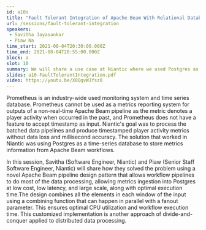 ```yaml
---
id: a10s
title: "Fault Tolerant Integration of Apache Beam With Relational Database"
url: /sessions/fault-tolerant-integration
speakers:
 - Savitha Jayasankar
 - Piaw Na
time_start: 2021-08-04T20:30:00.000Z
time_end: 2021-08-04T20:55:00.000Z
block: a
slot: 10
summary: We will share a use case at Niantic where we used Postgres as a time-series database to store metrics information from Apache Beam workflows.
slides: a10-FaultTolerantIntegration.pdf
video: https://youtu.be/X8QqvWJYsz0
---
```


Prometheus is an industry-wide used monitoring system and time series database. Prometheus cannot be used as a metrics reporting system for outputs of a non-real-time Apache Beam pipeline as the metric denotes a player activity when occurred in the past, and Prometheus does not have a feature to accept timestamp as input. Niantic's goal was to process the batched data pipelines and produce timestamped player activity metrics without data loss and millisecond accuracy. The solution that worked in Niantic was using Postgres as a time-series database to store metrics information from Apache Beam workflows.

In this session, Savitha (Software Engineer, Niantic) and Piaw (Senior Staff Software Engineer, Niantic) will share how they solved the problem using a novel Apache Beam pipeline design pattern that allows workflow pipelines to do most of the data processing, allowing metrics ingestion into Postgres at low cost, low latency, and large scale, along with optimal execution time.The design combines all the elements in each window of the input using a combining function that can happen in parallel with a fanout parameter. This ensures optimal CPU utilization and workflow execution time. This customized implementation is another approach of divide-and-conquer applied to distributed data processing.